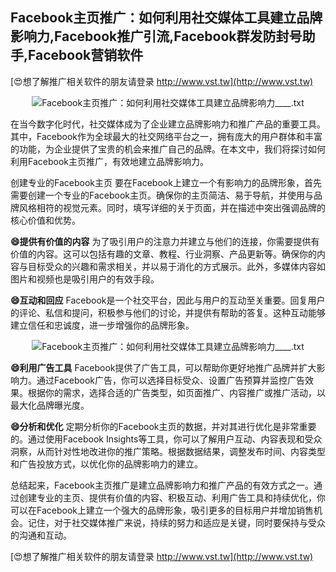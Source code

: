 ## **Facebook主页推广：如何利用社交媒体工具建立品牌影响力,Facebook推广引流,Facebook群发防封号助手,Facebook营销软件**

[😍想了解推广相关软件的朋友请登录 http://www.vst.tw](http://www.vst.tw)

 <center><img src="https://vst.tw/MP4/tuiguang/png/2.png" alt="Facebook主页推广：如何利用社交媒体工具建立品牌影响力____.txt"></center>

在当今数字化时代，社交媒体成为了企业建立品牌影响力和推广产品的重要工具。其中，Facebook作为全球最大的社交网络平台之一，拥有庞大的用户群体和丰富的功能，为企业提供了宝贵的机会来推广自己的品牌。在本文中，我们将探讨如何利用Facebook主页推广，有效地建立品牌影响力。

创建专业的Facebook主页
要在Facebook上建立一个有影响力的品牌形象，首先需要创建一个专业的Facebook主页。确保你的主页简洁、易于导航，并使用与品牌风格相符的视觉元素。同时，填写详细的关于页面，并在描述中突出强调品牌的核心价值和优势。

**😄提供有价值的内容**
为了吸引用户的注意力并建立与他们的连接，你需要提供有价值的内容。这可以包括有趣的文章、教程、行业洞察、产品更新等。确保你的内容与目标受众的兴趣和需求相关，并以易于消化的方式展示。此外，多媒体内容如图片和视频也是吸引用户的有效手段。

**😄互动和回应**
Facebook是一个社交平台，因此与用户的互动至关重要。回复用户的评论、私信和提问，积极参与他们的讨论，并提供有帮助的答复。这种互动能够建立信任和忠诚度，进一步增强你的品牌形象。

 <center><img src="https://vst.tw/MP4/tuiguang/png/6.png" alt="Facebook主页推广：如何利用社交媒体工具建立品牌影响力____.txt"></center>

**😄利用广告工具**
Facebook提供了广告工具，可以帮助你更好地推广品牌并扩大影响力。通过Facebook广告，你可以选择目标受众、设置广告预算并监控广告效果。根据你的需求，选择合适的广告类型，如页面推广、内容推广或推广活动，以最大化品牌曝光度。

**😄分析和优化**
定期分析你的Facebook主页的数据，并对其进行优化是非常重要的。通过使用Facebook Insights等工具，你可以了解用户互动、内容表现和受众洞察，从而针对性地改进你的推广策略。根据数据结果，调整发布时间、内容类型和广告投放方式，以优化你的品牌影响力的建立。

总结起来，Facebook主页推广是建立品牌影响力和推广产品的有效方式之一。通过创建专业的主页、提供有价值的内容、积极互动、利用广告工具和持续优化，你可以在Facebook上建立一个强大的品牌形象，吸引更多的目标用户并增加销售机会。记住，对于社交媒体推广来说，持续的努力和适应是关键，同时要保持与受众的沟通和互动。

[😍想了解推广相关软件的朋友请登录 http://www.vst.tw](http://www.vst.tw)



